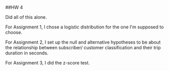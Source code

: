 ##HW 4

Did all of this alone.

For Assignment 1, I chose a logistic distribution for the one I'm supposed to choose.

For Assignment 2, I set up the null and alternative hypotheses to be about the relationship between subscriber/ customer classification and their trip duration in seconds.

For Assignment 3, I did the z-score test. 
